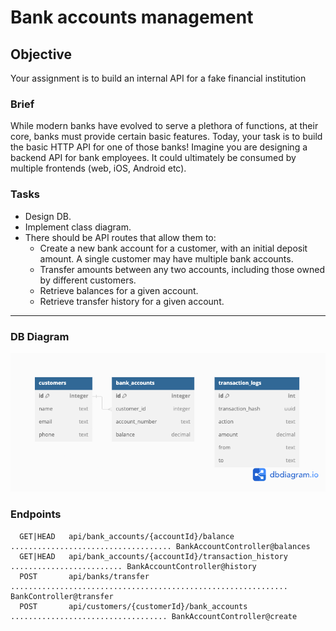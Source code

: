 # Bank accounts management


## Objective
Your assignment is to build an internal API for a fake financial institution
### Brief
While modern banks have evolved to serve a plethora of functions, at their core, banks must provide certain basic features. Today, your task is to build the basic HTTP API for one of those banks! Imagine you are designing a backend API for bank employees. It could ultimately be consumed by multiple frontends (web, iOS, Android etc).
### Tasks
- Design DB.
- Implement class diagram.
- There should be API routes that allow them to:
    - Create a new bank account for a customer, with an initial deposit amount. A
      single customer may have multiple bank accounts.
    - Transfer amounts between any two accounts, including those owned by
      different customers.
    - Retrieve balances for a given account.
    - Retrieve transfer history for a given account.

---


### DB Diagram
![DB Diagram](docs/db-diagram.png)

### Endpoints
```shell
  GET|HEAD   api/bank_accounts/{accountId}/balance .................................... BankAccountController@balances
  GET|HEAD   api/bank_accounts/{accountId}/transaction_history ......................... BankAccountController@history
  POST       api/banks/transfer .............................................................. BankController@transfer
  POST       api/customers/{customerId}/bank_accounts ................................... BankAccountController@create
```
